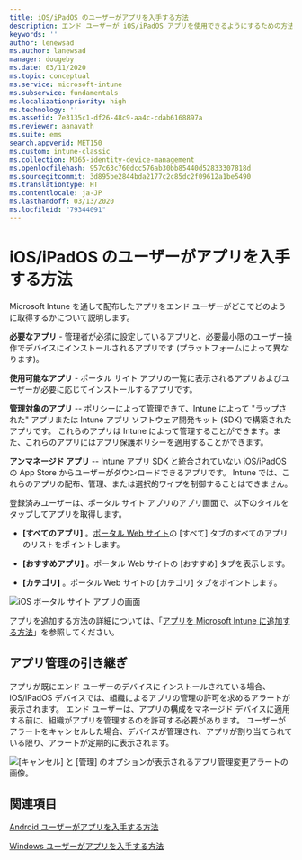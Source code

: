 ```yaml
---
title: iOS/iPadOS のユーザーがアプリを入手する方法
description: エンド ユーザーが iOS/iPadOS アプリを使用できるようにするための方法
keywords: ''
author: lenewsad
ms.author: lanewsad
manager: dougeby
ms.date: 03/11/2020
ms.topic: conceptual
ms.service: microsoft-intune
ms.subservice: fundamentals
ms.localizationpriority: high
ms.technology: ''
ms.assetid: 7e3135c1-df26-48c9-aa4c-cdab6168897a
ms.reviewer: aanavath
ms.suite: ems
search.appverid: MET150
ms.custom: intune-classic
ms.collection: M365-identity-device-management
ms.openlocfilehash: 957c63c760dcc576ab30bb85440d52833307818d
ms.sourcegitcommit: 3d895be2844bda2177c2c85dc2f09612a1be5490
ms.translationtype: HT
ms.contentlocale: ja-JP
ms.lasthandoff: 03/13/2020
ms.locfileid: "79344091"
---
```

# <a name="how-your-iosipados-users-get-their-apps"></a>iOS/iPadOS のユーザーがアプリを入手する方法

Microsoft Intune を通して配布したアプリをエンド ユーザーがどこでどのように取得するかについて説明します。

**必要なアプリ** - 管理者が必須に設定しているアプリと、必要最小限のユーザー操作でデバイスにインストールされるアプリです (プラットフォームによって異なります)。

**使用可能なアプリ** - ポータル サイト アプリの一覧に表示されるアプリおよびユーザーが必要に応じてインストールするアプリです。

**管理対象のアプリ** -- ポリシーによって管理できて、Intune によって "ラップされた" アプリまたは Intune アプリ ソフトウェア開発キット (SDK) で構築されたアプリです。 これらのアプリは Intune によって管理することができます。また、これらのアプリにはアプリ保護ポリシーを適用することができます。

**アンマネージド アプリ** -- Intune アプリ SDK と統合されていない iOS/iPadOS の App Store からユーザーがダウンロードできるアプリです。 Intune では、これらのアプリの配布、管理、または選択的ワイプを制御することはできません。  

登録済みユーザーは、ポータル サイト アプリのアプリ画面で、以下のタイルをタップしてアプリを取得します。

- **[すべてのアプリ]** 。[ポータル Web サイト](https://portal.manage.microsoft.com)の [すべて] タブのすべてのアプリのリストをポイントします。

- **[おすすめアプリ]** 。ポータル Web サイトの [おすすめ] タブを表示します。

- **[カテゴリ]** 。ポータル Web サイトの [カテゴリ] タブをポイントします。

![iOS ポータル サイト アプリの画面](./media/end-user-apps-ios/ios-cp-app-main-apps-screen.png)

アプリを追加する方法の詳細については、「[アプリを Microsoft Intune に追加する方法](../apps/apps-add.md)」を参照してください。

## <a name="app-management-takeover"></a>アプリ管理の引き継ぎ
アプリが既にエンド ユーザーのデバイスにインストールされている場合、iOS/iPadOS デバイスでは、組織によるアプリの管理の許可を求めるアラートが表示されます。 エンド ユーザーは、アプリの構成をマネージド デバイスに適用する前に、組織がアプリを管理するのを許可する必要があります。 ユーザーがアラートをキャンセルした場合、デバイスが管理され、アプリが割り当てられている限り、アラートが定期的に表示されます。  


![[キャンセル] と [管理] のオプションが表示されるアプリ管理変更アラートの画像。](./media/end-user-apps-ios/intune-app-management-confirmation-2002.png)

## <a name="see-also"></a>関連項目  

[Android ユーザーがアプリを入手する方法](end-user-apps-android.md)

[Windows ユーザーがアプリを入手する方法](end-user-apps-windows.md)
